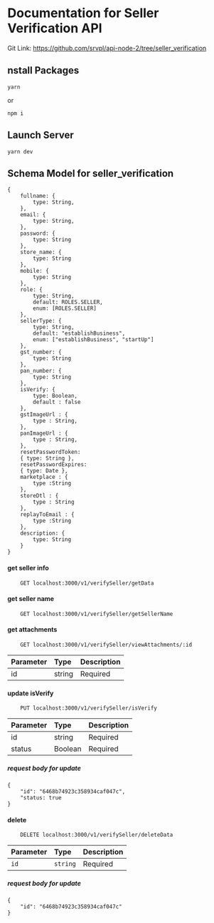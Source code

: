 # Documentation for Seller Verification API
Git Link: https://github.com/srvpl/api-node-2/tree/seller_verification 

## nstall Packages
```
yarn
```
or
```
npm i
```

## Launch Server
```
yarn dev
```

## Schema Model for seller_verification

```
{
    fullname: {
        type: String,
    },
    email: {
        type: String,
    },
    password: {
        type: String
    },
    store_name: {
        type: String
    },
    mobile: {
        type: String
    },
    role: {
        type: String,
        default: ROLES.SELLER,
        enum: [ROLES.SELLER]
    },
    sellerType: {
        type: String,
        default: "establishBusiness",
        enum: ["establishBusiness", "startUp"]
    },
    gst_number: {
        type: String
    },
    pan_number: {
        type: String
    },
    isVerify: {
        type: Boolean,
        default : false
    },
    gstImageUrl : {
        type : String,
    },
    panImageUrl : {
        type : String,
    },
    resetPasswordToken: 
    { type: String },
    resetPasswordExpires: 
    { type: Date },
    marketplace : {
        type :String
    },
    storeDtl : {
        type : String
    },
    replayToEmail : {
        type :String
    },
    description: { 
        type: String
    }
}
```

#### get seller info

```http
    GET localhost:3000/v1/verifySeller/getData
```

#### get seller name

```http
    GET localhost:3000/v1/verifySeller/getSellerName
```

#### get attachments

```http
    GET localhost:3000/v1/verifySeller/viewAttachments/:id
```

| Parameter |	Type |	Description
| :---      | :---  | :---
|id	    | string	| Required

#### update isVerify

```http
    PUT localhost:3000/v1/verifySeller/isVerify
```
| Parameter |	Type |	Description
| :---      | :---  | :---
| id	    | string	| Required
| status    | Boolean    | Required

##### request body for update

```
{
    "id": "6468b74923c358934caf047c",
    "status: true
}
```

#### delete 

```http
    DELETE localhost:3000/v1/verifySeller/deleteData
```
| Parameter |	Type |	Description
| :---      | :---  | :---
| `id`	    | `string`	| Required

##### request body for update

```
{
    "id": "6468b74923c358934caf047c"
}
```
